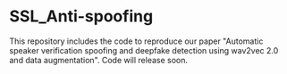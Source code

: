# SSL_Anti-spoofing
This repository includes the code to reproduce our paper "Automatic speaker verification spoofing and deepfake detection using wav2vec 2.0 and data augmentation". Code will release soon.
